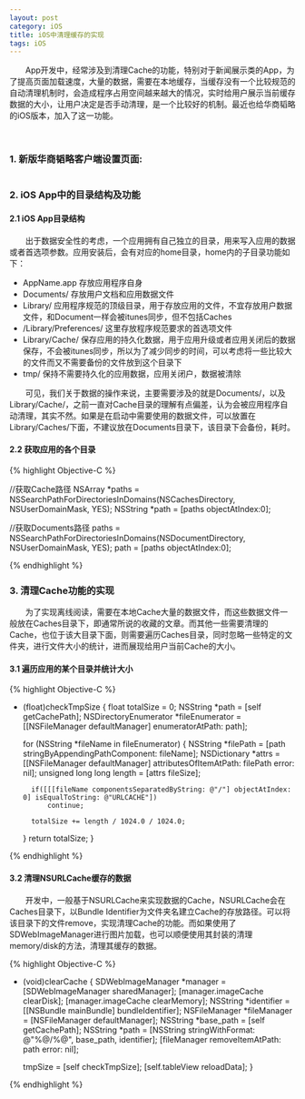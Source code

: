 ```yaml
---
layout: post
category: iOS
title: iOS中清理缓存的实现
tags: iOS
---
```


&emsp;&emsp;App开发中，经常涉及到清理Cache的功能，特别对于新闻展示类的App，为了提高页面加载速度，大量的数据，需要在本地缓存，当缓存没有一个比较规范的自动清理机制时，会造成程序占用空间越来越大的情况，实时给用户展示当前缓存数据的大小，让用户决定是否手动清理，是一个比较好的机制。最近也给华商韬略的iOS版本，加入了这一功能。

<!--more-->

&emsp;&emsp;

### 1. 新版华商韬略客户端设置页面:

<figure>
	<img src="http://mhs-blog.qiniudn.com/2015_04_14_1.png" alt="">
</figure>

### 2. iOS App中的目录结构及功能

#### 2.1 iOS App目录结构

&emsp;&emsp;出于数据安全性的考虑，一个应用拥有自己独立的目录，用来写入应用的数据或者首选项参数。应用安装后，会有对应的home目录，home内的子目录功能如下：

* AppName.app 存放应用程序自身
* Documents/ 存放用户文档和应用数据文件
* Library/    应用程序规范的顶级目录，用于存放应用的文件，不宜存放用户数据文件，和Document一样会被itunes同步，但不包括Caches
* /Library/Preferences/ 这里存放程序规范要求的首选项文件
* Library/Cache/ 保存应用的持久化数据，用于应用升级或者应用关闭后的数据保存，不会被itunes同步，所以为了减少同步的时间，可以考虑将一些比较大的文件而又不需要备份的文件放到这个目录下
* tmp/ 保持不需要持久化的应用数据，应用关闭户，数据被清除

&emsp;&emsp;可见，我们关于数据的操作来说，主要需要涉及的就是Documents/，以及Library/Cache/，之前一直对Cache目录的理解有点偏差，认为会被应用程序自动清理，其实不然。如果是在启动中需要使用的数据文件，可以放置在Library/Caches/下面，不建议放在Documents目录下，该目录下会备份，耗时。

#### 2.2 获取应用的各个目录

{% highlight Objective-C %}

//获取Cache路径
NSArray *paths = NSSearchPathForDirectoriesInDomains(NSCachesDirectory, NSUserDomainMask, YES);
NSString *path = [paths objectAtIndex:0];

//获取Documents路径
paths = NSSearchPathForDirectoriesInDomains(NSDocumentDirectory, NSUserDomainMask, YES);
path  = [paths objectAtIndex:0];

{% endhighlight %}

### 3. 清理Cache功能的实现


&emsp;&emsp;为了实现离线阅读，需要在本地Cache大量的数据文件，而这些数据文件一般放在Caches目录下，即通常所说的收藏的文章。而其他一些需要清理的Cache，也位于该大目录下面，则需要遍历Caches目录，同时忽略一些特定的文件夹，进行文件大小的统计，进而展现给用户当前Cache的大小。

#### 3.1 遍历应用的某个目录并统计大小

{% highlight Objective-C %}

- (float)checkTmpSize
{
    float totalSize = 0;
    NSString *path = [self getCachePath];
    NSDirectoryEnumerator *fileEnumerator = [[NSFileManager defaultManager] enumeratorAtPath: path];
    
    for (NSString *fileName in fileEnumerator) {
        NSString *filePath  = [path stringByAppendingPathComponent: fileName];
        NSDictionary *attrs = [[NSFileManager defaultManager] attributesOfItemAtPath: filePath error: nil];
        unsigned long long length = [attrs fileSize];
        
        if([[[fileName componentsSeparatedByString: @"/"] objectAtIndex: 0] isEqualToString: @"URLCACHE"])
            continue;
        
        totalSize += length / 1024.0 / 1024.0;
    }
    return  totalSize;
}

{% endhighlight %} 

#### 3.2 清理NSURLCache缓存的数据

&emsp;&emsp;开发中，一般基于NSURLCache来实现数据的Cache，NSURLCache会在Caches目录下，以Bundle Identifier为文件夹名建立Cache的存放路径。可以将该目录下的文件remove，实现清理Cache的功能。而如果使用了SDWebImageManager进行图片加载，也可以顺便使用其封装的清理memory/disk的方法，清理其缓存的数据。

{% highlight Objective-C %}

- (void)clearCache
{
    SDWebImageManager *manager = [SDWebImageManager sharedManager];
    [manager.imageCache clearDisk];
    [manager.imageCache clearMemory];
    NSString *identifier = [[NSBundle mainBundle] bundleIdentifier];
    NSFileManager *fileManager = [NSFileManager defaultManager];
    NSString *base_path = [self getCachePath];
    NSString *path = [NSString stringWithFormat: @"%@/%@", base_path, identifier];
    [fileManager removeItemAtPath: path error: nil];
    
    tmpSize = [self checkTmpSize];
    [self.tableView reloadData];
}

{% endhighlight %}